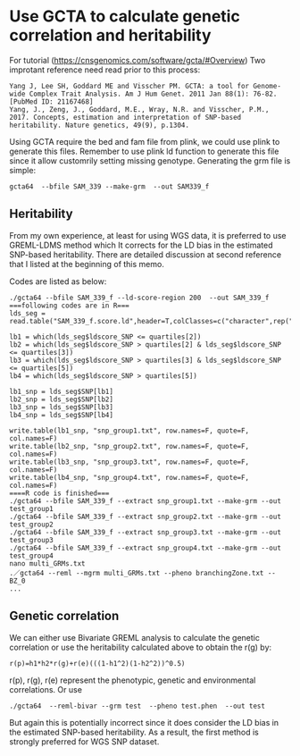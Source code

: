 # Use GCTA to calculate genetic correlation and heritability
For tutorial (https://cnsgenomics.com/software/gcta/#Overview)
Two improtant reference need read prior to this process:

    Yang J, Lee SH, Goddard ME and Visscher PM. GCTA: a tool for Genome-wide Complex Trait Analysis. Am J Hum Genet. 2011 Jan 88(1): 76-82. [PubMed ID: 21167468]
    Yang, J., Zeng, J., Goddard, M.E., Wray, N.R. and Visscher, P.M., 2017. Concepts, estimation and interpretation of SNP-based heritability. Nature genetics, 49(9), p.1304.

Using GCTA require the bed and fam file from plink, we could use plink to generate this files. Remember to use plink ld function to generate this file since it allow customrily setting missing genotype.
Generating the grm file is simple:

    gcta64  --bfile SAM_339 --make-grm  --out SAM339_f
  
## Heritability

From my own experience, at least for using WGS data, it is preferred to use GREML-LDMS method which It corrects for the LD bias in the estimated SNP-based heritability. There are detailed discussion at second reference that I listed at the beginning of this memo.

Codes are listed as below:

    ./gcta64 --bfile SAM_339_f --ld-score-region 200  --out SAM_339_f
    ===following codes are in R===
    lds_seg = read.table("SAM_339_f.score.ld",header=T,colClasses=c("character",rep("numeric",8)))quartiles=summary(lds_seg$ldscore_SNP)
      
    lb1 = which(lds_seg$ldscore_SNP <= quartiles[2])
    lb2 = which(lds_seg$ldscore_SNP > quartiles[2] & lds_seg$ldscore_SNP <= quartiles[3])
    lb3 = which(lds_seg$ldscore_SNP > quartiles[3] & lds_seg$ldscore_SNP <= quartiles[5])
    lb4 = which(lds_seg$ldscore_SNP > quartiles[5])

    lb1_snp = lds_seg$SNP[lb1]
    lb2_snp = lds_seg$SNP[lb2]
    lb3_snp = lds_seg$SNP[lb3]
    lb4_snp = lds_seg$SNP[lb4]
    
    write.table(lb1_snp, "snp_group1.txt", row.names=F, quote=F, col.names=F)
    write.table(lb2_snp, "snp_group2.txt", row.names=F, quote=F, col.names=F)
    write.table(lb3_snp, "snp_group3.txt", row.names=F, quote=F, col.names=F)
    write.table(lb4_snp, "snp_group4.txt", row.names=F, quote=F, col.names=F)
    ====R code is finished===
    ./gcta64 --bfile SAM_339_f --extract snp_group1.txt --make-grm --out test_group1
    ./gcta64 --bfile SAM_339_f --extract snp_group2.txt --make-grm --out test_group2
    ./gcta64 --bfile SAM_339_f --extract snp_group3.txt --make-grm --out test_group3
    ./gcta64 --bfile SAM_339_f --extract snp_group4.txt --make-grm --out test_group4
    nano multi_GRMs.txt
    .／gcta64 --reml --mgrm multi_GRMs.txt --pheno branchingZone.txt --BZ_0
    ...

## Genetic correlation

We can either use Bivariate GREML analysis to calculate the genetic correlation or use the heritability calculated above to obtain the r(g) by:
 
    r(p)=h1*h2*r(g)+r(e)(((1-h1^2)(1-h2^2))^0.5)
r(p), r(g), r(e) represent the phenotypic, genetic and environmental correlations. Or use 
    
    ./gcta64  --reml-bivar --grm test  --pheno test.phen  --out test

But again this is potentially incorrect since it does consider the LD bias in the estimated SNP-based heritability. As a result, the first method is strongly preferred for WGS SNP dataset.

